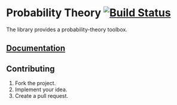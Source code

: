 # Probability Theory [![Build Status][travis-svg]][travis-url]

The library provides a probability-theory toolbox.

## [Documentation][docs]

## Contributing

1. Fork the project.
2. Implement your idea.
3. Create a pull request.

[travis-svg]: https://travis-ci.org/stainless-steel/probability.svg?branch=master
[travis-url]: https://travis-ci.org/stainless-steel/probability
[docs]: https://stainless-steel.github.io/probability
